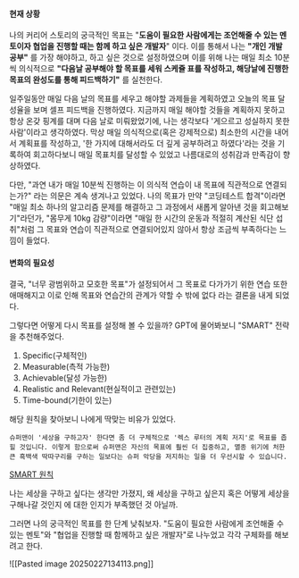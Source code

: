 
#### 현재 상황

나의 커리어 스토리의 궁극적인 목표는 "**도움이 필요한 사람에게는 조언해줄 수 있는 멘토이자 협업을 진행할 때는 함께 하고 싶은 개발자**" 이다. 이를 통해서 나는 **"개인 개발 공부"** 를 가장 해야하고, 하고 싶은 것으로 설정하였으며 이를 위해 나는 매일 최소 10분씩 의식적으로 **"다음날 공부해야 할 목표를 세워 스케쥴 표를 작성하고, 해당날에 진행한 목표의 완성도를 통해 피드백하기"** 를 실천한다.

일주일동안 매일 다음 날의 목표를 세우고 해야할 과제들을 계획하였고 오늘의 목표 달성율을 보며 셀프 피드백을 진행하였다. 지금까지 매일 해야할 것들을 계획하지 못하고 항상 온갖 핑계를 대며 다음 날로 미뤄왔었기에, 나는 생각보다 '게으르고 성실하지 못한 사람'이라고 생각하였다. 막상 매일 의식적으로(혹은 강제적으로) 최소한의 시간을 내어서 계획표를 작성하고, '한 가지에 대해서라도 더 깊게 공부하려고 하였다'라는 것을 기록하여 회고하다보니 매일 목표치를 달성할 수 있었고 나름대로의 성취감과 만족감이 향상하였다. 

다만, "과연 내가 매일 10분씩 진행하는 이 의식적 연습이 내 목표에 직관적으로 연결되는가?" 라는 의문은 계속 생겨나고 있었다. 나의 목표가 만약 "코딩테스트 합격"이라면 "매일 최소 하나의 알고리즘 문제를 해결하고 그 과정에서 새롭게 알아낸 것을 회고해보기"라던가, "몸무게 10kg 감량"이라면 "매일 한 시간의 운동과 적절히 계산된 식단 섭취"처럼 그 목표와 연습이 직관적으로 연결되어있지 않아서 항상 조금씩 부족하다는 느낌이 들었다.

#### 변화의 필요성

결국, "너무 광범위하고 모호한 목표"가 설정되어서 그 목표로 다가가기 위한 연습 또한 애매해지고 이로 인해 목표와 연습간의 관계가 약할 수 밖에 없다 라는 결론을 내게 되었다. 

그렇다면 어떻게 다시 목표를 설정해 볼 수 있을까? GPT에 물어봐보니 "SMART" 전략을 추천해주었다.

1. Specific(구체적인)
2. Measurable(측적 가능한)
3. Achievable(달성 가능한)
4. Realistic and Relevant(현실적이고 관련있는)
5. Time-bound(기한이 있는)

해당 원칙을 찾아보니 나에게 딱맞는 비유가 있었다.

```
슈퍼맨이 '세상을 구하고자' 한다면 좀 더 구체적으로 '렉스 루터의 계획 저지'로 목표를 좁힐 것입니다. 이렇게 함으로써 슈퍼맨은 자신의 목표에 훨씬 더 집중하고, 멸종 위기에 처한 큰 흑백색 딱따구리를 구하는 일보다는 슈퍼 악당을 저지하는 일을 더 우선시할 수 있습니다.
```
[SMART 원칙](https://www.tableau.com/ko-kr/learn/articles/smart-goals-criteria)

나는 세상을 구하고 싶다는 생각만 가졌지, 왜 세상을 구하고 싶은지 혹은 어떻게 세상을 구해나갈 것인지 에 대한 인지가 부족했던 것 아닐까.

그러면 나의 궁극적인 목표를 한 단계 낮춰보자. "도움이 필요한 사람에게 조언해줄 수 있는 멘토"와 "협업을 진행할 때 함께하고 싶은 개발자"로 나누었고 각각 구체화를 해보려고 한다.

![[Pasted image 20250227134113.png]]